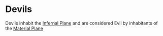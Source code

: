 # Devils
Devils inhabit the [Infernal Plane](/Planes/Infernal_Plane.md) and are considered Evil by inhabitants of the [Material Plane](/Planes/Material_Plane.md)
